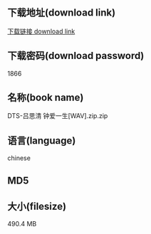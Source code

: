 ## 下载地址(download link)
[下载链接 download link](https://voluble-croquembouche-d321dc.netlify.app/?s=DTS-%E5%90%95%E6%80%9D%E6%B8%85+%E9%92%9F%E7%88%B1%E4%B8%80%E7%94%9F%5BWAV%5D.zip)

## 下载密码(download password)
1866

## 名称(book name)
DTS-吕思清 钟爱一生[WAV].zip.zip

## 语言(language)
chinese

## MD5


## 大小(filesize)
490.4 MB
